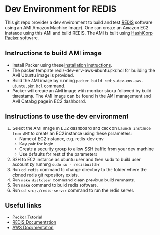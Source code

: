 # Dev Environment for REDIS

This git repo provides a dev environment to build and test [REDIS](https://github.com/redis) software
using an AMI(Amazon Machine Image). One can create an Amazon EC2 instance using this AMI and build
REDIS. The AMI is built using [HashiCorp Packer](https://www.packer.io/) software.

## Instructions to build AMI image
- Install Packer using these [installation instructions](https://developer.hashicorp.com/packer/tutorials/aws-get-started/get-started-install-cli).
- The packer template redis-dev-env-aws-ubuntu.pkr.hcl for building the AMI Ubuntu image is provided.
- Build the AMI image by running `packer build redis-dev-env-aws-ubuntu.pkr.hcl` command.
- Packer will create an AMI image with monikor skoka followed by build timestamp. The AMI image can be
  found in the AMI management and AMI Catalog page in EC2 dashboard.

## Instructions to use the dev environment
1. Select the AMI image in EC2 dashboard and click on `Launch instance from AMI` to create an EC2 instance
   using these parameters:
   - Name of EC2 instance, e.g. redis-dev-env
   - Key pair for login
   - Create a security group to allow SSH traffic from your dev machine
   - Use defaults for rest of the parameters
2. SSH to EC2 instance as ubuntu user and then sudo to build user account by running `sudo su - redisbuilder`
3. Run `cd redis` command to change directory to the folder where the cloned redis git repository exists.
4. Run `make distclean` command clean previous build remnants.
5. Run `make` command to build redis software.
6. Run `cd src;./redis-server` command to run the redis server.

## Useful links
- [Packer Tutorial](https://developer.hashicorp.com/packer/tutorials/aws-get-started)
- [REDIS Documentation](https://redis.io/docs/)
- [AWS Documentation](https://docs.aws.amazon.com/ec2/index.html)

